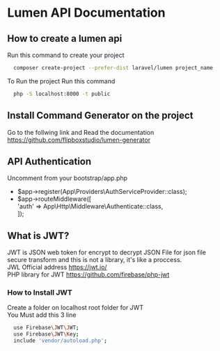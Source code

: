 
# Lumen API Documentation




## How to create a lumen api

Run this command to create your project

```bash
  composer create-project --prefer-dist laravel/lumen project_name
```
To Run the project Run this command

```bash
  php -S localhost:8000 -t public
```
## Install Command Generator on the project
Go to the follwing link and Read the documentation
https://github.com/flipboxstudio/lumen-generator
## API Authentication
Uncomment from your bootstrap/app.php
- $app->register(App\Providers\AuthServiceProvider::class);
- $app->routeMiddleware([  
     'auth' => App\Http\Middleware\Authenticate::class,  
 	]);
## What is JWT?
JWT is JSON web token for encrypt to decrypt JSON File for json file secure transform and 
this is not a library, it's like a proccess.  
JWL Official address https://jwt.io/  
PHP library for JWT https://github.com/firebase/php-jwt
### How to Install JWT
Create a folder on localhost root folder for JWT  
You Must add this 3 line
```bash
  use Firebase\JWT\JWT;
  use Firebase\JWT\Key;
  include 'vendor/autoload.php';
```

